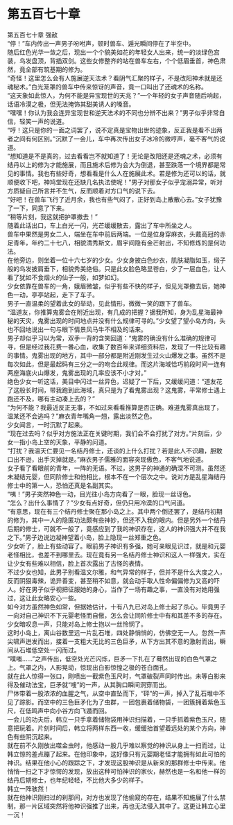 # 第五百七十章

第五百七十章 强敌\
“停！”车内传出一声男子吩咐声，顿时兽车、遁光瞬间停在了半空中。\
随后红色光华一敛之后，现出一个个貌美如花的年轻女人出来，统一的淡绿色宫装，乌发盘顶，背插双剑。这些女修整齐的站在兽车左右，个个低眉垂首，神色肃然，竟全部有筑基期的修为。\
“奇怪！这里怎么会有人施展逆天法术？看阴气汇聚的样子，不是改阳神术就是还魂秘术。”白光笼罩的兽车中传来惊讶的声音，竟一口叫出了还魂术的名称。\
“这天象如此惊人，为何不能是异宝现世的天兆？”一个年轻的女子声音随后响起，话语冷漠之极，但无法掩饰其甜美诱人的嗓音。\
“嘿嘿！你认为我会连异宝现世和逆天法术的不同也分辨不出来？”男子似乎非常自信，轻笑一声的说道。\
“哼！这只是你的一面之词罢了，说不定真是宝物出世的迹象，反正我是看不出两者之间有何区别。”沉默了一会儿，车中再次传出女子冰冷的微哼声，毫不客气的说道。\
“想知道是不是真的，过去看看岂不就知道了！无论是改阳还是还魂之术，必须有结丹以上的修为才能施展，而且施术后修为会大为倒退，甚至跌落一个境界都是常见的事情。我也有些好奇，想看看是什么人在施展此术。若是修为还可以的话，就顺便收下吧，神鸠堂现在还缺几名执法使呢！”男子对那女子似乎宠溺异常，听对方质疑自己所言并不生气，反而顺着对方口气的说下去。\
“好吧！在兽车飞行了近月余，我也有些气闷了，正好到岛上散散心去。”女子犹豫了一下，同意了下来。\
“稍等片刻，我这就把护罩撤去！”\
随着此话出口，车上白光一闪，光芒缓缓散去，露出了车中所坐之人。\
兽车中果然是男女二人，端坐在车中前后两端。一位是位身穿麻衣，头戴高冠的赤足青年，年约二十七八，相貌清秀斯文，眉宇间隐有金芒射出，不知修炼的是何功法。\
在他旁边，则坐着一位十六七岁的少女。少女身披白色纱衣，肌肤凝脂如玉，缎子般的乌发披肩垂下，相貌秀美绝俗。只是此女脸色略显苍白，少了一层血色，让人看了犹如不食烟火的仙子一般，如梦如幻。\
少女依靠在兽车的一角，娥眉微皱，似乎有些不快的样子，但见光罩撤去后，她神色一动，亭亭站起，走下了车子。\
男子一直温柔的望着此女的举动，见此情形，微微一笑的跟下了兽车。\
“温道友，你推算鬼雾会在附近出现，有几成的把握？据我所知，身为乱星海最神秘的天灾，鬼雾出现的时间地点并没有什么规律可寻的。”少女望了望小岛方向，头也不回地说出一句与眼下情景风马牛不相及的话来。\
男子却似乎习以为常，双手一背的含笑回道：“鬼雾的确没有什么准确的规律可寻，但是经过我花费一番心血，收集了数百年来详细资料后，发现了一件比较有趣的事情。鬼雾出现的地方，其中一部分都是附近刚发生过火山爆发之事。虽然不是每次如此，但是最起码有三分之一的吻合此规律。而这片海域恰巧前段时间一连有两座海底火山爆发，鬼雾出现的几率应该不小才对。”\
绝色少女一听这话，美目中闪过一丝异色，迟疑了一下后，又缓缓问道：“道友花了这般长时间，带我跑到此海域，真只是为了看鬼雾出现？这鬼雾，平常修士遇上跑还不及，哪有主动凑上去的？”\
“为何不能？我最近反正无事，不如过来看看推算是否正确。难道鬼雾真出现了，温某还不会逃吗？”麻衣青年嘴角一翘，露出淡然之色。\
少女闻言，一时沉默了起来。\
“现在过去吗？似乎对方施法正在关键时期，我们会不会打扰了对方。”片刻后，少女一指小岛上空的天象，平静的问道。\
“打扰？我温天仁要见一名结丹修士，还谈的上什么打扰？若是此人不识趣，胆敢口出不逊，出手灭掉就是。”麻衣男子儒雅的面容突现傲色，不客气地说道。\
女子看了看眼前的青年，一阵的无语。不过，这男子的神通的确深不可测。虽然还未凝结元婴，但同阶修士和他相比，根本不在一个层次之中。说对方是乱星海结丹修士中的第一人，恐怕还真是名副其实。\
“咦！”男子突然神色一动，目光往小岛方向看了一眼，脸现一丝讶色。\
“怎么？出什么事情了？”少女有点好奇，但仍只用冷漠的口气问道。\
“有意思，现在有三个结丹修士聚在那小岛之上。其中两个倒还罢了，是结丹初期的修为，其中一人的隐匿功法颇有些神妙，但还不入我的眼内。但是另外一个结丹后期的修士，可就不一般了，竟感应到了我的神识存在，这人的神识强大并不在我之下。”男子边说边凝神望着小岛，脸上隐现一丝郑重之色。\
少女听了，脸上有些动容了。眼前男子神识有多强，她可亲眼见识过，就是和元婴老怪相比，也差不到哪里去。现在竟有另一名结丹修士神识和这人一样强大，实在让少女有些难以相信，脸上首次露出了古怪的表情。\
不过少女也知，此男子别看温文尔雅，和气异常的样子，但并不是什么大度之人，反而阴狠毒辣，诡异善变，甚至稍不如意，就会动手取人性命偏偏修为又高的吓人。好在男子似乎视把征服她的身心，当作了一场有趣之事，一直没有对她用强过，这让此女略安心一些。\
如今对方虽然神色如常，但据她估计，十有八九已对岛上修士起了杀心。毕竟男子一向对自己神识不下元婴老怪而自傲，怎么会让同阶修士中有和其差不多的存在。\
少女暗叹息一声，只能对岛上修士抱以一丝怜悯了。\
这时小岛上，离山谷数里远一片乱石堆，四处静悄悄的，仿佛空无一人。忽然一声尖啸声迸发而出，接着一支粗大无比的三色巨矛，从下方出其不意的激射而出，瞬间从石堆低空处一闪而过。\
“噗嗤……”之声传出，低空处光芒闪烁，巨矛一下扎在了蓦然出现的白色气罩之上。气罩之内，人影晃动，惊现出白影惊惶之极的苍白面孔。\
就在此人惊得一张口，刚喷出一截紫色玉尺时，气罩破裂声同时传出。未等白影来得及催动法宝，巨矛就“嗖”的一声，从其胸口瞬间洞穿而出。\
尸体带着一股浓浓的血腥之气，从空中直坠而下，“砰”的一声，掉入了乱石堆中不见了踪影。而空中的三色巨矛化为了虫群，一团包裹着储物袋，一团簇拥着紫色玉尺，在低鸣声中向小谷方向飞遁而回。\
一会儿的功夫后，韩立一只手拿着储物袋用神识扫描着，一只手抓着紫色玉尺，随意把玩着。片刻时间后，韩立将两样东西一收，缓缓抬首望着远处的某个方向，神色有些阴沉起来。\
就在前不久刚放出噬金虫时，他感动一股几乎难以察觉的神识从身上一扫而过，让韩立惊的差点蹦了起来。在他印象中，这好像只有元婴期老怪才能拥有如此可怕的神识。结果在他小心的跟踪之下，才发现这股神识是从新来的那群修士中传来。他悄悄一扫之下才惊愕的发现，放出这种可怕神识的家伙，赫然也是一名和他一样的结丹后期修士，也年纪轻轻，不比他大多少的样子。\
韩立一阵骇然！\
就在他神识刚扫过的刹那间，对方也发现了他偷窥的存在，结果不知施展了什么禁制，那一片区域突然将他神识强推了出来，再也无法侵入其中了。这更让韩立心里一沉！
